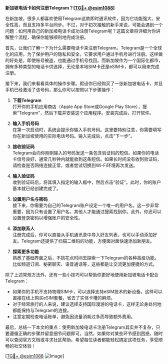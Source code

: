 **新加坡电话卡如何注册Telegram？[[TG💪+ @esim1088](https://t.me/s/esim1088)]**

在新加坡，很多人都喜欢使用Telegram这款即时通讯软件，因为它功能强大、安全性高，而且支持多平台同步。不过，对于初次接触的新手来说，可能会遇到一个问题：如何用自己的新加坡电话卡成功注册Telegram呢？这篇文章将详细为你讲解整个流程，确保你能够顺利地完成注册。

首先，让我们了解一下为什么需要电话卡来注册Telegram。Telegram是一个全球化的应用，为了保护用户的隐私和安全，它要求用户通过手机号进行注册。这样做的好处是，即使账号被盗，也能通过手机号找回。而新加坡作为一个国际化都市，拥有多种类型的电话卡供选择，无论是本地SIM卡还是eSIM卡，都可以用来完成注册。

接下来，我们来看看具体的操作步骤。假设你已经购买了一张新加坡电话卡，并且手机已经激活了该号码，那么你可以按照以下步骤操作：

1. **下载Telegram**  
   打开你的手机应用商店（Apple App Store或Google Play Store），搜索“Telegram”，然后下载并安装这个应用程序。安装完成后，打开软件。

2. **输入手机号码**  
   在第一次启动时，系统会提示你输入手机号码。这里要特别注意，你需要填写你在新加坡使用的实际电话号码。输入完成后，点击“下一步”。

3. **接收验证码**  
   Telegram会向你刚刚输入的号码发送一条包含验证码的短信。如果你的电话卡信号良好，通常几秒钟内就能收到这条短信。如果长时间没有收到验证码，请检查是否网络连接正常，或者尝试切换到Wi-Fi环境再次发送。

4. **输入验证码**  
   收到验证码后，将其填入指定的输入框中，然后点击“验证”。此时，你的账户基本就已经创建完成了。

5. **设置用户名与密码**  
   接下来，你需要为自己的Telegram账户设定一个唯一的用户名。这一步非常重要，因为只有设置了用户名，其他人才能通过搜索找到你。此外，你还可以设置登录密码以增强账户的安全性。

6. **添加联系人**  
   注册完成后，你可以直接从手机通讯录中导入好友列表，也可以手动添加好友。Telegram还提供了扫描二维码的功能，方便面对面快速添加新朋友。

7. **探索更多功能**  
   熟悉了基础界面之后，不妨花点时间去探索一下Telegram的各种高级功能。比如频道订阅、秘密聊天、语音通话等，这些都是让交流更加便捷的方式。

除了上述常规方法外，还有一些小技巧可以帮助你更好地使用新加坡电话卡配合Telegram：

- 如果你的手机不支持物理SIM卡，可以选择支持eSIM技术的新设备。这样可以直接在线上购买eSIM套餐，省去了实体卡槽的麻烦。
- 对于经常旅行的人来说，建议选择支持国际漫游的电话卡，这样无论身处何地都能保持与Telegram的连接。
- 注意定期检查电话账单，避免因流量消耗过多而导致额外费用。

最后，总结一下本文的重点：使用新加坡电话卡注册Telegram其实并不复杂，只要遵循正确的步骤并留意细节问题即可。当然，如果你对某些环节感到困惑，随时可以查阅官方文档或寻求社区帮助。希望每位读者都能轻松搞定这项任务，享受顺畅的社交体验！

[[TG💪+ @esim1088](https://t.me/s/esim1088) ![Image](https://i.postimg.cc/4NQfJmqS/Snipaste-2025-05-13-00-14-12.png)]